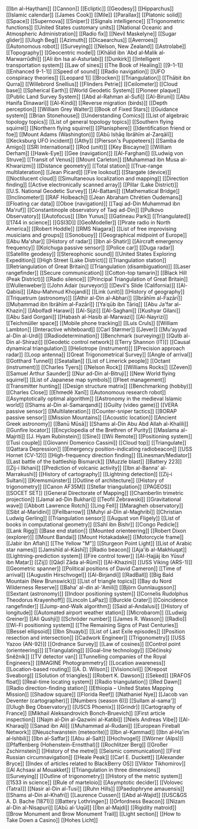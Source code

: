 [[Ibn al-Haytham]]
[[Cannon]]
[[Ecliptic]]
[[Geodesy]]
[[Hipparchus]]
[[Islamic calendar]]
[[James Cook]]
[[Mile]]
[[Parallax]]
[[Platonic solid]]
[[Space]]
[[Supernova]]
[[Sniper]]
[[Signals intelligence]]
[[Trigonometric functions]]
[[United States customary units]]
[[National Oceanic and Atmospheric Administration]]
[[Radio fix]]
[[Nevil Maskelyne]]
[[Sugar glider]]
[[Ulugh Beg]]
[[Azimuth]]
[[Dicaearchus]]
[[Averroes]]
[[Autonomous robot]]
[[Surveying]]
[[Nelson, New Zealand]]
[[Astrolabe]]
[[Topography]]
[[Geocentric model]]
[[Khālid ibn ʿAbd al‐Malik al‐Marwarrūdhī]]
[[Ali ibn Isa al-Asturlabi]]
[[Dunkirk]]
[[Intelligent transportation system]]
[[Law of sines]]
[[The Book of Healing]]
[[9-1-1]]
[[Enhanced 9-1-1]]
[[Speed of sound]]
[[Radio navigation]]
[[UFO conspiracy theories]]
[[Leopard 1]]
[[Brocken]]
[[Triangulation]]
[[Thābit ibn Qurra]]
[[Willebrord Snellius]]
[[Flinders Petrie]]
[[Ceilometer]]
[[Cloud base]]
[[Spherical Earth]]
[[World Geodetic System]]
[[Pioneer plaque]]
[[Public Land Survey System]]
[[Abd al-Rahman al-Sufi]]
[[Al-Biruni]]
[[Abu Hanifa Dinawari]]
[[Al-Kindi]]
[[Reverse migration (birds)]]
[[Depth perception]]
[[William Grey Walter]]
[[Book of Fixed Stars]]
[[Guidance system]]
[[Brian Stonehouse]]
[[Understanding Comics]]
[[List of algebraic topology topics]]
[[List of general topology topics]]
[[Southern flying squirrel]]
[[Northern flying squirrel]]
[[Planisphere]]
[[Identification friend or foe]]
[[Mount Adams (Washington)]]
[[Abū Isḥāq Ibrāhīm al-Zarqālī]]
[[Kecksburg UFO incident]]
[[Athy]]
[[Pierson's Puppeteers]]
[[Samba de Amigo]]
[[SRI International]]
[[Rod (unit)]]
[[Key Biscayne]]
[[William Derham]]
[[Hawk-Eye]]
[[Gee (navigation)]]
[[Al-Farghani]]
[[Ludwig von Struve]]
[[Transit of Venus]]
[[Mount Carleton]]
[[Muhammad ibn Musa al-Khwarizmi]]
[[Distance geometry]]
[[Total station]]
[[True-range multilateration]]
[[Jean Picard]]
[[Fire lookout]]
[[Stargate (device)]]
[[Noctilucent cloud]]
[[Simultaneous localization and mapping]]
[[Direction finding]]
[[Active electronically scanned array]]
[[Pillar (Lake District)]]
[[U.S. National Geodetic Survey]]
[[Al-Battani]]
[[Mathematical Bridge]]
[[Inclinometer]]
[[RAF Holbeach]]
[[Jean Abraham Chrétien Oudemans]]
[[Floating car data]]
[[Oboe (navigation)]]
[[Taqi ad-Din Muhammad ibn Ma'ruf]]
[[Constantinople observatory of Taqi ad-Din]]
[[Pulkovo Observatory]]
[[Autofocus]]
[[Ibn Yunus]]
[[Gatineau Park]]
[[Triangulated]]
[[1744 in science]]
[[GSI3D]]
[[GeoModeller]]
[[Pirate radio in North America]]
[[Robert Hoddle]]
[[RMS Niagara]]
[[List of free improvising musicians and groups]]
[[Sonobuoy]]
[[Geographical midpoint of Europe]]
[[Abu Ma'shar]]
[[History of radar]]
[[Ibn al-Shatir]]
[[Aircraft emergency frequency]]
[[Kolchuga passive sensor]]
[[Police car]]
[[Duga radar]]
[[Satellite geodesy]]
[[Stereophonic sound]]
[[United States Exploring Expedition]]
[[High Street (Lake District)]]
[[Triangulation station]]
[[Retriangulation of Great Britain]]
[[Triangulation (disambiguation)]]
[[Laser rangefinder]]
[[Secure communication]]
[[Cotton-top tamarin]]
[[Black Hill (Peak District)]]
[[Radio silence]]
[[Principal Triangulation of Great Britain]]
[[Wullenweber]]
[[John Adair (surveyor)]]
[[Devil's Slide (California)]]
[[Al-Qabisi]]
[[Abu-Mahmud Khojandi]]
[[Link (unit)]]
[[History of geography]]
[[Triquetrum (astronomy)]]
[[Athir al-Din al-Abhari]]
[[Ibrāhīm al-Fazārī]]
[[Muḥammad ibn Ibrāhīm al-Fazārī]]
[[Yaʿqūb ibn Ṭāriq]]
[[Abu Ja'far al-Khazin]]
[[Abolfadl Harawi]]
[[Al-Sijzi]]
[[Al-Saghani]]
[[Kushyar Gilani]]
[[Abu Said Gorgani]]
[[Habash al-Hasib al-Marwazi]]
[[Al-Nayrizi]]
[[Teichmüller space]]
[[Mobile phone tracking]]
[[Luís Cruls]]
[[William Lambton]]
[[Interactive whiteboard]]
[[Carl Størmer]]
[[Jever]]
[[Mu'ayyad al-Din al-Urdi]]
[[Radiodetermination]]
[[Benchmark (surveying)]]
[[Qutb al-Din al-Shirazi]]
[[Geodetic control network]]
[[Terry Shannon (IT)]]
[[Causal dynamical triangulation]]
[[Heliotrope (instrument)]]
[[Precision approach radar]]
[[Loop antenna]]
[[Great Trigonometrical Survey]]
[[Angle of arrival]]
[[Gotthard Tunnel]]
[[Seatallan]]
[[List of Limerick people]]
[[Octant (instrument)]]
[[Charles Tyers]]
[[Nelson Rock]]
[[Williams Rocks]]
[[Zeven]]
[[Samuel Arthur Saunder]]
[[Nur ad-Din al-Bitruji]]
[[New World flying squirrel]]
[[List of Japanese map symbols]]
[[Fleet management]]
[[Transmitter hunting]]
[[Design structure matrix]]
[[Benchmarking (hobby)]]
[[Charles Close]]
[[Ehmedê Xanî]]
[[Autonomous research robot]]
[[Asymptotically optimal algorithm]]
[[Astronomy in the medieval Islamic world]]
[[Shams al-Din al-Samarqandi]]
[[Guilty (video game)]]
[[VERA passive sensor]]
[[Multilateration]]
[[Counter-sniper tactics]]
[[BORAP passive sensor]]
[[Mission Mountains]]
[[Acoustic location]]
[[Ancient Greek astronomy]]
[[Banū Mūsā]]
[[Shams al-Din Abu Abd Allah al-Khalili]]
[[Gunfire locator]]
[[Encyclopedia of the Brethren of Purity]]
[[Maslama al-Majriti]]
[[J. Hyam Rubinstein]]
[[Sine]]
[[Wii Remote]]
[[Positioning system]]
[[Tusi couple]]
[[Giovanni Domenico Cassini]]
[[Cloud top]]
[[Triangulate]]
[[Qattara Depression]]
[[Emergency position-indicating radiobeacon]]
[[USS Hornet (CV-12)]]
[[High-frequency direction finding]]
[[Linesman/Mediator]]
[[Last battle of the battleship Bismarck]]
[[Muzzle blast]]
[[Battery 223]]
[[Zij-i Ilkhani]]
[[Prediction of volcanic activity]]
[[Ibn al-Banna' al-Marrakushi]]
[[History of cartography]]
[[Lightning detection]]
[[Zij-i Sultani]]
[[Kremsmünster]]
[[Outline of architecture]]
[[History of trigonometry]]
[[Canon AF35M]]
[[Stellar triangulation]]
[[PAGEOS]]
[[SOCET SET]]
[[General Directorate of Mapping]]
[[Chamberlin trimetric projection]]
[[Jamal ad-Din Bukhari]]
[[Teofil Żebrawski]]
[[Gravitational wave]]
[[Abbott Lawrence Rotch]]
[[Ling Fell]]
[[Maragheh observatory]]
[[Sibt al-Maridini]]
[[Fellbarrow]]
[[Muhyi al-Dīn al-Maghribī]]
[[Christian Ludwig Gerling]]
[[Triangulation sensor]]
[[August von Fligely]]
[[List of books in computational geometry]]
[[Sahl ibn Bishr]]
[[Congo Pedicle]]
[[Lank Rigg]]
[[Base end station]]
[[Mounted orienteering]]
[[Robert Dixon (explorer)]]
[[Mount Bandai]]
[[Mount Hotakadake]]
[[Motorcycle frame]]
[[Jabir ibn Aflah]]
[[The Yellow "M"]]
[[Sturgeon Point Light]]
[[List of Arabic star names]]
[[Jamshīd al-Kāshī]]
[[Radio beacon]]
[[Aja'ib al-Makhluqat]]
[[Lightning-prediction system]]
[[Fire control tower]]
[[Al-Ḥajjāj ibn Yūsuf ibn Maṭar]]
[[Zij]]
[[Qāḍī Zāda al-Rūmī]]
[[Al-Khazini]]
[[USS Viking (ARS-1)]]
[[Geometric spanner]]
[[Political positions of David Cameron]]
[[Time of arrival]]
[[Augustin Hirschvogel]]
[[Al-Birjandi]]
[[RadBall]]
[[Big Bald Mountain (New Brunswick)]]
[[List of triangle topics]]
[[Bay du Nord Wilderness Reserve]]
[[Baha' al-din al-'Amili]]
[[Björn Gunnlaugsson]]
[[Sextant (astronomy)]]
[[Indoor positioning system]]
[[Cornelis Rudolphus Theodorus Krayenhoff]]
[[Lincoln LaPaz]]
[[Burckle Crater]]
[[Coincidence rangefinder]]
[[Jump-and-Walk algorithm]]
[[Said al-Andalusi]]
[[History of longitude]]
[[Automated airport weather station]]
[[Microbarom]]
[[Ludwig Greiner]]
[[Ali Qushji]]
[[Schröder number]]
[[James R. Wasson]]
[[Radio]]
[[Wi-Fi positioning system]]
[[The Remaining Signs of Past Centuries]]
[[Bessel ellipsoid]]
[[Ibn Shuayb]]
[[List of Last Exile episodes]]
[[Position resection and intersection]]
[[Cadwork Engineer]]
[[Trigonometry]]
[[USS Yazoo (AN-92)]]
[[Ordnance Survey]]
[[Law of cosines]]
[[Control point (orienteering)]]
[[Triangulating]]
[[Goal-line technology]]
[[Děčínský Sněžník]]
[[TV detector van]]
[[Tunnelling companies of the Royal Engineers]]
[[IMAGINE Photogrammetry]]
[[Location awareness]]
[[Location-based routing]]
[[A. D. Wilson]]
[[Visioncivil]]
[[Krepost Sveaborg]]
[[Solution of triangles]]
[[Robert K. Dawson]]
[[Seked]]
[[RAFOS float]]
[[Real-time locating system]]
[[Radio triangulation]]
[[Red Dawn]]
[[Radio direction-finding station]]
[[Ethiopia – United States Mapping Mission]]
[[Shadow square]]
[[Florida Reef]]
[[Nathaniel Nye]]
[[Jacob van Deventer (cartographer)]]
[[Numbers (season 6)]]
[[Sullam al-sama']]
[[Ulugh Beg Observatory]]
[[USCS Phoenix]]
[[Grindr]]
[[Cartography of France]]
[[Mikhail Aleksandrovich Bonch-Bruevich]]
[[First article inspection]]
[[Najm al-Din al-Qazwini al-Katibi]]
[[Niels Andreas Vibe]]
[[Al-Kharaqī]]
[[Sanad ibn Ali]]
[[Muhammad al-Rudani]]
[[European Fireball Network]]
[[Neuschwanstein (meteorite)]]
[[Ibn al-Kammad]]
[[Ibn al‐Ha'im al‐Ishbili]]
[[Ibn al-Saffar]]
[[Abu al-Salt]]
[[Hochvogel]]
[[Wörner (Alps)]]
[[Pfaffenberg (Hohenstein-Ernstthal)]]
[[Rochlitzer Berg]]
[[Großer Zschirnstein]]
[[History of the metre]]
[[Seismic communication]]
[[First Russian circumnavigation]]
[[Heale Peak]]
[[Carl E. Duckett]]
[[Alexander Bryce]]
[[Index of articles related to BlackBerry OS]]
[[Viktor Tikhomirov]]
[[Al Achsasi al Mouakket]]
[[Triangulation in three dimensions]]
[[Surveying]]
[[Outline of trigonometry]]
[[History of the metric system]]
[[1533 in science]]
[[Rule of marteloio]]
[[Asymptotic decider]]
[[Volovec (Tatra)]]
[[Nasir al-Din al-Tusi]]
[[Ruhn Hills]]
[[Paedophryne amauensis]]
[[Shams al-Din al-Khafri]]
[[Laurence Cussen]]
[[Abd al‐Wajid]]
[[USC&GS A. D. Bache (1871)]]
[[Battery Lothringen]]
[[Orfordness Beacon]]
[[Nizam al-Din al-Nisapuri]]
[[Abū al‐ʿUqūl]]
[[Ibn al-Majdi]]
[[Rigidity matroid]]
[[Brow Monument and Brow Monument Trail]]
[[Light section]]
[[How to Take Down a Casino]]
[[Hohes Licht]]
